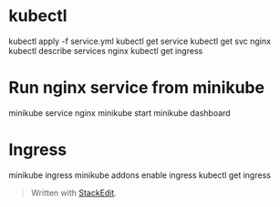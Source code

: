 ﻿
# kubectl
kubectl apply -f service.yml
kubectl get service
kubectl get svc nginx
kubectl describe services nginx
kubectl get ingress

# Run nginx service from minikube
minikube service nginx
minikube start
minikube dashboard

# Ingress
minikube ingress
minikube addons enable ingress
kubectl get ingress


> Written with [StackEdit](https://stackedit.io/).
